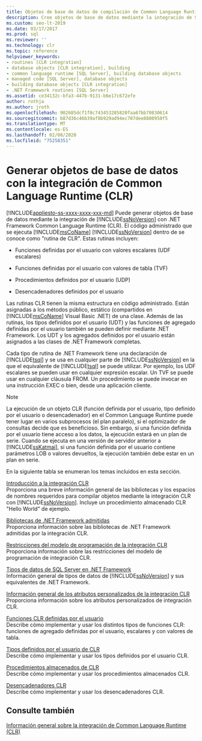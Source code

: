 ```yaml
---
title: Objetos de base de datos de compilación de Common Language Runtime (CLR)
description: Cree objetos de base de datos mediante la integración de SQL Server con el Common Language Runtime de .NET Framework (CLR).
ms.custom: seo-lt-2019
ms.date: 03/17/2017
ms.prod: sql
ms.reviewer: ''
ms.technology: clr
ms.topic: reference
helpviewer_keywords:
- routines [CLR integration]
- database objects [CLR integration], building
- common language runtime [SQL Server], building database objects
- managed code [SQL Server], database objects
- building database objects [CLR integration]
- .NET Framework routines [SQL Server]
ms.assetid: ce34132c-bfa3-447b-9131-b6e17c672efe
author: rothja
ms.author: jroth
ms.openlocfilehash: 902685dcf1f8c743453285820faa67bb70830614
ms.sourcegitcommit: b87d36c46b39af8b929ad94ec707dee8800950f5
ms.translationtype: MT
ms.contentlocale: es-ES
ms.lasthandoff: 02/08/2020
ms.locfileid: "75258351"
---
```

# <a name="building-database-objects-with-common-language-runtime-clr-integration"></a>Generar objetos de base de datos con la integración de Common Language Runtime (CLR)
[!INCLUDE[appliesto-ss-xxxx-xxxx-xxx-md](../../../includes/appliesto-ss-xxxx-xxxx-xxx-md.md)]
  Puede generar objetos de base de datos mediante la integración de [!INCLUDE[ssNoVersion](../../../includes/ssnoversion-md.md)] con .NET Framework Common Language Runtime (CLR). El código administrado que se ejecuta [!INCLUDE[msCoName](../../../includes/msconame-md.md)] [!INCLUDE[ssNoVersion](../../../includes/ssnoversion-md.md)] dentro de se conoce como "rutina de CLR". Estas rutinas incluyen:  
  
-   Funciones definidas por el usuario con valores escalares (UDF escalares)  
  
-   Funciones definidas por el usuario con valores de tabla (TVF)  
  
-   Procedimientos definidos por el usuario (UDP)  
  
-   Desencadenadores definidos por el usuario  
  
 Las rutinas CLR tienen la misma estructura en código administrado. Están asignadas a los métodos público, estático (compartidos en [!INCLUDE[msCoName](../../../includes/msconame-md.md)] Visual Basic .NET) de una clase. Además de las rutinas, los tipos definidos por el usuario (UDT) y las funciones de agregado definidas por el usuario también se pueden definir mediante .NET Framework. Los UDT y los agregados definidos por el usuario están asignados a las clases de .NET Framework completas.  
  
 Cada tipo de rutina de .NET Framework tiene una declaración de [!INCLUDE[tsql](../../../includes/tsql-md.md)] y se usa en cualquier parte de [!INCLUDE[ssNoVersion](../../../includes/ssnoversion-md.md)] en la que el equivalente de [!INCLUDE[tsql](../../../includes/tsql-md.md)] se puede utilizar. Por ejemplo, los UDF escalares se pueden usar en cualquier expresión escalar. Un TVF se puede usar en cualquier cláusula FROM. Un procedimiento se puede invocar en una instrucción EXEC o bien, desde una aplicación cliente.  
  
> [!NOTE]  
>  La ejecución de un objeto CLR (función definida por el usuario, tipo definido por el usuario o desencadenador) en el Common Language Runtime puede tener lugar en varios subprocesos (el plan paralelo), si el optimizador de consultas decide que es beneficioso. Sin embargo, si una función definida por el usuario tiene acceso a los datos, la ejecución estará en un plan de serie. Cuando se ejecuta en una versión de servidor anterior a [!INCLUDE[ssKatmai](../../../includes/sskatmai-md.md)], si una función definida por el usuario contiene parámetros LOB o valores devueltos, la ejecución también debe estar en un plan en serie.  
  
 En la siguiente tabla se enumeran los temas incluidos en esta sección.  
  
 [Introducción a la integración CLR](../../../relational-databases/clr-integration/database-objects/getting-started-with-clr-integration.md)  
 Proporciona una breve información general de las bibliotecas y los espacios de nombres requeridos para compilar objetos mediante la integración CLR con [!INCLUDE[ssNoVersion](../../../includes/ssnoversion-md.md)]. Incluye un procedimiento almacenado CLR "Hello World" de ejemplo.  
  
 [Bibliotecas de .NET Framework admitidas](../../../relational-databases/clr-integration/database-objects/supported-net-framework-libraries.md)  
 Proporciona información sobre las bibliotecas de .NET Framework admitidas por la integración CLR.  
  
 [Restricciones del modelo de programación de la integración CLR](../../../relational-databases/clr-integration/database-objects/clr-integration-programming-model-restrictions.md)  
 Proporciona información sobre las restricciones del modelo de programación de integración CLR.  
  
 [Tipos de datos de SQL Server en .NET Framework](../../../relational-databases/clr-integration-database-objects-types-net-framework/sql-server-data-types-in-the-net-framework.md)  
 Información general de tipos de datos de [!INCLUDE[ssNoVersion](../../../includes/ssnoversion-md.md)] y sus equivalentes de .NET Framework.  
  
 [Información general de los atributos personalizados de la integración CLR](https://msdn.microsoft.com/library/ecf5c097-0972-48e2-a9c0-b695b7dd2820)  
 Proporciona información sobre los atributos personalizados de integración CLR.  
  
 [Funciones CLR definidas por el usuario](../../../relational-databases/clr-integration-database-objects-user-defined-functions/clr-user-defined-functions.md)  
 Describe cómo implementar y usar los distintos tipos de funciones CLR: funciones de agregado definidas por el usuario, escalares y con valores de tabla.  
  
 [Tipos definidos por el usuario de CLR](../../../relational-databases/clr-integration-database-objects-user-defined-types/clr-user-defined-types.md)  
 Describe cómo implementar y usar los tipos definidos por el usuario CLR.  
  
 [Procedimientos almacenados de CLR](https://msdn.microsoft.com/library/bbdd51b2-a9b4-4916-ba6f-7957ac6c3f33)  
 Describe cómo implementar y usar los procedimientos almacenados CLR.  
  
 [Desencadenadores CLR](https://msdn.microsoft.com/library/302a4e4a-3172-42b6-9cc0-4a971ab49c1c)  
 Describe cómo implementar y usar los desencadenadores CLR.  
  
## <a name="see-also"></a>Consulte también  
 [Información general sobre la integración de Common Language Runtime &#40;CLR&#41;](../../../relational-databases/clr-integration/common-language-runtime-integration-overview.md)  
  
  
